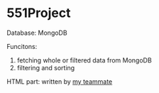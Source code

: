 # 551Project
Database: MongoDB

Funcitons: 
1. fetching whole or filtered data from MongoDB
2. filtering and sorting

HTML part: written by [my teammate](https://github.com/wushengj)
